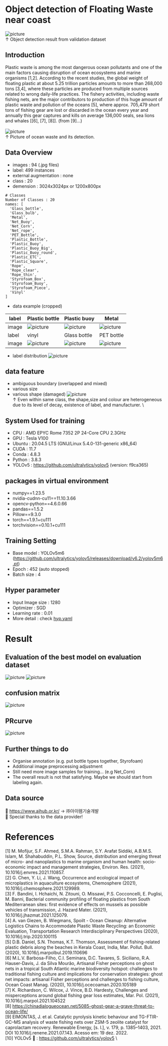 # Object detection of Floating Waste near coast

![picture](https://github.com/boguss1225/object_detection-near-coast/blob/main/results/val_result.png) \
↑ Object detection result from validation dataset

## Introduction
Plastic waste is among the most dangerous ocean pollutants and one of the main factors causing disruption of ocean ecosystems and marine organisms [1,2]. According to the recent studies, the global weight of floating plastic at about 5.25 trillion particles amounts to more than 268,000 tons [3,4], where these particles are produced from multiple sources related to wrong daily-life practices. The fishery activities, including waste fishing nets, are the major contributors to production of this huge amount of plastic waste and pollution of the oceans [5], where approx. 705,479 short tons of fishing gear are lost or discarded in the ocean every year and annually this gear captures and kills on average 136,000 seals, sea lions and whales [[6], [7], [8]]. (from [9]...) \
\
![picture](https://github.com/boguss1225/object_detection-near-coast/blob/main/results/val_result2.png) \
↑ Picture of ocean waste and its detection.

## Data Overview
- images : 94 (.jpg files)
- label: 499 instances
- external augmentation : none
- class : 20
- demension : 3024x3024px or 1200x800px
```
# Classes
Number of Classes : 20
names: [
  'Glass_bottle',
  'Glass_bulb',
  'Metal',
  'Net_Buoy',
  'Net_Corn',
  'Net_rope',
  'PET_Bottle',
  'Plastic_Bottle',
  'Plastic_Buoy',
  'Plastic_Buoy_Big',
  'Plastic_Buoy_round',
  'Plastic_ETC',
  'Plastic_Square',
  'Rope',
  'Rope_clear',
  'Rope_thin',
  'Styrofoam_Box',
  'Styrofoam_Buoy',
  'Styrofoam_Piece',
  'Vinyl'
] 
```

- data example (cropped)

|label  |Plastic bottle       |Plastic buoy      |Metal     |
|----|--------------|--------------|--------------|
|image|![picture][pic1]|![picture][pic2]|![picture][pic3]|
|label  |vinyl       |Glass bottle      |PET bottle     |
|image|![picture][pic4]|![picture][pic5]|![picture][pic6]|


[pic1]: https://github.com/boguss1225/object_detection-near-coast/blob/main/results/plastic_square_0.jpg
[pic2]: https://github.com/boguss1225/object_detection-near-coast/blob/main/results/plastic_buoy_0.jpg
[pic3]: https://github.com/boguss1225/object_detection-near-coast/blob/main/results/metal_0.jpg
[pic4]: https://github.com/boguss1225/object_detection-near-coast/blob/main/results/vinyl_0.jpg
[pic5]: https://github.com/boguss1225/object_detection-near-coast/blob/main/results/glass_bot_0.jpg
[pic6]: https://github.com/boguss1225/object_detection-near-coast/blob/main/results/pet_bot_0.jpg

- label distribution
![picture](https://github.com/boguss1225/object_detection-near-coast/blob/main/results/labels.png)

## data feature
- ambiguous boundary (overlapped and mixed)
- various size
- various shape (damaged)
![picture](https://github.com/boguss1225/object_detection-near-coast/blob/main/results/data_var.png) \
↑ Even within same class, the shape,size and colour are heterogeneous due to its level of decay, existence of label, and manufacturer. \


## System Used for training
- CPU : AMD EPYC Rome 7352 2P 24-Core CPU 2.3GHz 
- GPU : Tesla V100
- Ubuntu : 20.04.5 LTS (GNU/Linux 5.4.0-131-generic x86_64)
- CUDA : 11.7
- Conda : 4.8.3
- Python : 3.8.3
- YOLOv5 : https://github.com/ultralytics/yolov5 (version: f9ca365)

## packages in virtual environment
- numpy==1.23.5
- nvidia-cudnn-cu11==11.10.3.66
- opencv-python==4.6.0.66
- pandas==1.5.2
- Pillow==9.3.0
- torch==1.9.1+cu111
- torchvision==0.10.1+cu111


## Training Setting
- Base model : YOLOv5m6
(https://github.com/ultralytics/yolov5/releases/download/v6.2/yolov5m6.pt)
- Epoch : 452 (auto stopped)
- Batch size : 4

## Hyper parameter
- Input Image size : 1280
- Optimizer : SGD
- Learning rate : 0.01
- More detail : check [hyp.yaml](https://github.com/boguss1225/object_detection-near-coast/blob/main/config/hyp.yaml)

# Result
## Evaluation of the best model on evaluation dataset
![picture](https://github.com/boguss1225/object_detection-near-coast/blob/main/results/class_result.png)
![picture](https://github.com/boguss1225/object_detection-near-coast/blob/main/results/results.png)
## confusion matrix
![picture](https://github.com/boguss1225/object_detection-near-coast/blob/main/results/confusion_matrix.png)

## PRcurve
![picture](https://github.com/boguss1225/object_detection-near-coast/blob/main/results/PR_curve.png)

## Further things to do
- Organise annotation (e.g. put bottle types together, Styrofoam)
- Additional image preprocessing adjustment
- Still need more image samples for training... (e.g Net_Corn)
- The overall result is not that satisfying. Maybe we should start from labeling again.

## Data source
🌱 https://www.aihub.or.kr/ -> ㈜아이렘기술개발 \
🌱 Special thanks to the data provider!

# References
[1] M. Mofijur, S.F. Ahmed, S.M.A. Rahman, S.Y. Arafat Siddiki, A.B.M.S. Islam, M. Shahabuddin, P.L. Show, Source, distribution and emerging threat of micro- and nanoplastics to marine organism and human health: socio-economic impact and management strategies, Environ. Res. (2021), 10.1016/j.envres.2021.110857. \
[2] G. Chen, Y. Li, J. Wang, Occurrence and ecological impact of microplastics in aquaculture ecosystems, Chemosphere (2021), 10.1016/j.chemosphere.2021.129989. \
[3] F. Bandini, I. Hchaichi, N. Zitouni, O. Missawi, P.S. Cocconcelli, E. Puglisi, M. Banni, Bacterial community profiling of floating plastics from South Mediterranean sites: first evidence of effects on mussels as possible vehicles of transmission, J. Hazard Mater. (2021), 10.1016/j.jhazmat.2021.125079. \
[4] A. van Giezen, B. Wiegmans, Spoilt - Ocean Cleanup: Alternative Logistics Chains to Accommodate Plastic Waste Recycling: an Economic Evaluation,  Transportation Research Interdisciplinary Perspectives (2020), 10.1016/j.trip.2020.100115 \
[5] D.B. Daniel, S.N. Thomas, K.T. Thomson, Assessment of fishing-related plastic debris along the beaches in Kerala Coast, India, Mar. Pollut. Bull. (2020), 10.1016/j.marpolbul.2019.110696 \
[6] M.L.V. Barbosa-Filho, C.I. Seminara, D.C. Tavares, S. Siciliano, R.A. Hauser-Davis, J. da Silva Mourão, Artisanal Fisher perceptions on ghost nets in a tropical South Atlantic marine biodiversity hotspot: challenges to traditional fishing culture and implications for conservation strategies: ghost net impacts: artisanal Fisher perceptions and challenges to fishing culture, Ocean Coast Manag. (2020), 10.1016/j.ocecoaman.2020.105189 \
[7] K. Richardson, C. Wilcox, J. Vince, B.D. Hardesty, Challenges and misperceptions around global fishing gear loss estimates, Mar. Pol. (2021), 10.1016/j.marpol.2021.104522 \
[8] https://chinadialogueocean.net/5085-ghost-gear-a-grave-threat-to-ocean-life/ \
[9] EIMONTAS, J. et al. Catalytic pyrolysis kinetic behaviour and TG-FTIR-GC–MS analysis of waste fishing nets over ZSM-5 zeolite catalyst for caprolactam recovery. Renewable Energy, [s. l.], v. 179, p. 1385–1403, 2021. DOI 10.1016/j.renene.2021.07.143. Acesso em: 19 dez. 2022. \
[10] YOLOv5 🚀 : https://github.com/ultralytics/yolov5 \
